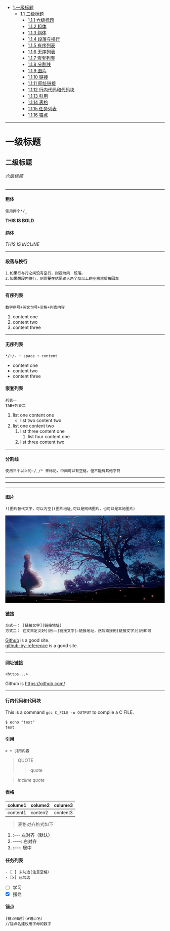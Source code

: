 - [1.一级标题](#一级标题)
	- [1.1 二级标题](#二级标题)
		- [1.1.1 六级标题](#六级标题)
		- [1.1.2 粗体](#粗体)
		- [1.1.3 斜体](#斜体)
		- [1.1.4 段落与换行](#段落与换行)
		- [1.1.5 有序列表](#有序列表)
		- [1.1.6 无序列表](#无序列表)
		- [1.1.7 嵌套列表](#嵌套列表)
		- [1.1.8 分割线](#分割线)
		- [1.1.9 图片](#图片)
		- [1.1.10 链接](#链接)
		- [1.1.11 网址链接](#网址链接)
		- [1.1.12 行内代码和代码块](#行内代码和代码块)
		- [1.1.13 引用](#引用)
		- [1.1.14 表格](#表格)
		- [1.1.15 任务列表](#任务列表)
		- [1.1.16 锚点](#锚点)
-----
# 一级标题
## 二级标题
###### 六级标题

------

#### 粗体
```
使用两个*/_
```
**THIS IS BOLD**

#### 斜体
*THIS IS INCLINE*

-------

#### 段落与换行
```
1.如果行与行之间没有空行，则视为同一段落。  
2.如果想段内换行，则需要在结尾输入两个及以上的空格然后按回车
```


---

#### 有序列表
```
数字序号+英文句号+空格+列表内容
```
1. content one
2. content two
3. content three

---
#### 无序列表
```
*/+/- + space + content
```
- content one
- content two
- content three

#### 嵌套列表
```
列表一
TAB+列表二
```
1. list one content one
	- list two content two
2. list one content two
	1. list three content one
		1. list four content one
	2. list three content two

---

#### 分割线
```
使用三个以上的-/_/* 来标记，中间可以有空格，但不能有其他字符
```
----------
*********
__________

#### 图片
```
![图片替代文字，可以为空](图片地址,可以是网络图片，也可以是本地图片）
```
![EXAMPLE](./img/temp.jpg)


#### 链接
```
方式一： [链接文字](链接地址)
方式二： 在文末定义好引用——[链接文字]:链接地址，然后直接用[链接文字]引用即可
```
[Github](https://github.com/) is a good site.  
[github-by-reference] is a good site.

[github-by-reference]:https://github.com/

----

#### 网址链接
```
<https...>
```
Github is <https://github.com/>

----

#### 行内代码和代码块
This is a command `gcc C_FILE -o OUTPUT` to compile a C FILE.
```shell
$ echo "test"
test
```

#### 引用
`> + 引用内容`
> QUOTE
>> quote  

> *incline quote*


#### 表格
|colume1|colume2|colume3|
|----|----|:---:|
|content1|conten2|content3|
> 表格对齐格式如下  
1. :--- 左对齐（默认）
2. ----: 右对齐
3. :---: 居中

#### 任务列表
```
- [ ] 未勾选(注意空格）
- [x] 已勾选
```
- [ ] 学习
- [x] 摆烂

#### 锚点
```
[锚点描述](#锚点名）
//锚点名建议用字母和数字
```


